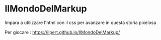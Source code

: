 # IlMondoDelMarkup


Impara a utilizzare l'html con il css per avanzare in questa storia pixelosa

Per giocare : https://ilpert.github.io/IlMondoDelMarkup/
